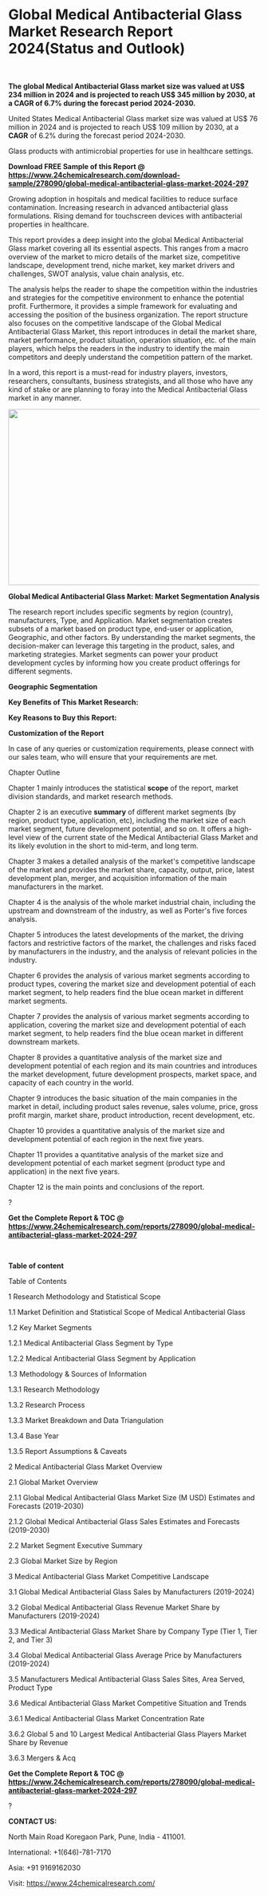 <h1>Global Medical Antibacterial Glass Market Research Report 2024(Status and Outlook)</h1><br/><p><strong>The global Medical Antibacterial Glass market size was valued at US$ 234 million in 2024 and is projected to reach US$ 345 million by 2030, at a <strong>CAGR</strong> of 6.7% during the forecast period 2024-2030.</strong></p>
 
 
 
 <p>United States Medical Antibacterial Glass market size was valued at US$ 76 million in 2024 and is projected to reach US$ 109 million by 2030, at a <strong>CAGR</strong> of 6.2% during the forecast period 2024-2030.</p>
 
 
 
 <p>Glass products with antimicrobial properties for use in healthcare settings.</p>
 
 
 
 <div><b>Download FREE Sample of this Report @ <a href="https://www.24chemicalresearch.com/download-sample/278090/global-medical-antibacterial-glass-market-2024-297">https://www.24chemicalresearch.com/download-sample/278090/global-medical-antibacterial-glass-market-2024-297</a></b></div>
 
 
 
 <p>Growing adoption in hospitals and medical facilities to reduce surface contamination. Increasing research in advanced antibacterial glass formulations. Rising demand for touchscreen devices with antibacterial properties in healthcare.</p>
 
 
 
 <p>This report provides a deep insight into the global Medical Antibacterial Glass market covering all its essential aspects. This ranges from a macro overview of the market to micro details of the market size, competitive landscape, development trend, niche market, key market drivers and challenges, SWOT analysis, value chain analysis, etc.</p>
 
 
 
 <p>The analysis helps the reader to shape the competition within the industries and strategies for the competitive environment to enhance the potential profit. Furthermore, it provides a simple framework for evaluating and accessing the position of the business organization. The report structure also focuses on the competitive landscape of the Global Medical Antibacterial Glass Market, this report introduces in detail the market share, market performance, product situation, operation situation, etc. of the main players, which helps the readers in the industry to identify the main competitors and deeply understand the competition pattern of the market.</p>
 
 
 
 <p>In a word, this report is a must-read for industry players, investors, researchers, consultants, business strategists, and all those who have any kind of stake or are planning to foray into the Medical Antibacterial Glass market in any manner.</p>
 
 
 
 <p><img alt="" src="https://24chemicalresearch.com/assets/report-images/MedicalAntibacterialGlassMarket.png" style="height:353px; width:731px" /></p>
 
 
 
 <p><strong>Global Medical Antibacterial Glass Market: Market Segmentation Analysis</strong></p>
 
 
 
 <p>The research report includes specific segments by region (country), manufacturers, Type, and Application. Market segmentation creates subsets of a market based on product type, end-user or application, Geographic, and other factors. By understanding the market segments, the decision-maker can leverage this targeting in the product, sales, and marketing strategies. Market segments can power your product development cycles by informing how you create product offerings for different segments.</p>
 
 
 
 <p><strong>Geographic Segmentation</strong></p>
 
 
 
 <p><strong>Key Benefits of This Market Research:</strong></p>
 
 
 
 <p><strong>Key <strong>Reasons to Buy</strong> this Report:</strong></p>
 
 
 
 <p><strong>Customization of the Report</strong></p>
 
 
 
 <p>In case of any queries or customization requirements, please connect with our sales team, who will ensure that your requirements are met.</p>
 
 
 
 <p>Chapter Outline</p>
 
 
 
 <p>Chapter 1 mainly introduces the statistical <strong>scope</strong> of the report, market division standards, and market research methods.</p>
 
 
 
 <p>Chapter 2 is an executive <strong>summary</strong> of different market segments (by region, product type, application, etc), including the market size of each market segment, future development potential, and so on. It offers a high-level view of the current state of the Medical Antibacterial Glass Market and its likely evolution in the short to mid-term, and long term.</p>
 
 
 
 <p>Chapter 3 makes a detailed analysis of the market&#39;s competitive landscape of the market and provides the market share, capacity, output, price, latest development plan, merger, and acquisition information of the main manufacturers in the market.</p>
 
 
 
 <p>Chapter 4 is the analysis of the whole market industrial chain, including the upstream and downstream of the industry, as well as Porter&#39;s five forces analysis.</p>
 
 
 
 <p>Chapter 5 introduces the latest developments of the market, the driving factors and restrictive factors of the market, the challenges and risks faced by manufacturers in the industry, and the analysis of relevant policies in the industry.</p>
 
 
 
 <p>Chapter 6 provides the analysis of various market segments according to product types, covering the market size and development potential of each market segment, to help readers find the blue ocean market in different market segments.</p>
 
 
 
 <p>Chapter 7 provides the analysis of various market segments according to application, covering the market size and development potential of each market segment, to help readers find the blue ocean market in different downstream markets.</p>
 
 
 
 <p>Chapter 8 provides a quantitative analysis of the market size and development potential of each region and its main countries and introduces the market development, future development prospects, market space, and capacity of each country in the world.</p>
 
 
 
 <p>Chapter 9 introduces the basic situation of the main companies in the market in detail, including product sales revenue, sales volume, price, gross profit margin, market share, product introduction, recent development, etc.</p>
 
 
 
 <p>Chapter 10 provides a quantitative analysis of the market size and development potential of each region in the next five years.</p>
 
 
 
 <p>Chapter 11 provides a quantitative analysis of the market size and development potential of each market segment (product type and application) in the next five years.</p>
 
 
 
 <p>Chapter 12 is the main points and conclusions of the report.</p>
 
 
 
 <p>? </p>
 
 
 
 <div><b>Get the Complete Report & TOC @ <a href="https://www.24chemicalresearch.com/reports/278090/global-medical-antibacterial-glass-market-2024-297">https://www.24chemicalresearch.com/reports/278090/global-medical-antibacterial-glass-market-2024-297</a></b></div>
 
 
 
 <p><br />
 
 <b>Table of content</b></p>
 
 
 
 <p>Table of Contents<br />
 
 1 Research Methodology and Statistical Scope<br />
 
 1.1 Market Definition and Statistical Scope of Medical Antibacterial Glass<br />
 
 1.2 Key Market Segments<br />
 
 1.2.1 Medical Antibacterial Glass Segment by Type<br />
 
 1.2.2 Medical Antibacterial Glass Segment by Application<br />
 
 1.3 Methodology & Sources of Information<br />
 
 1.3.1 Research Methodology<br />
 
 1.3.2 Research Process<br />
 
 1.3.3 Market Breakdown and Data Triangulation<br />
 
 1.3.4 Base Year<br />
 
 1.3.5 Report Assumptions & Caveats<br />
 
 2 Medical Antibacterial Glass Market Overview<br />
 
 2.1 Global Market Overview<br />
 
 2.1.1 Global Medical Antibacterial Glass Market Size (M USD) Estimates and Forecasts (2019-2030)<br />
 
 2.1.2 Global Medical Antibacterial Glass Sales Estimates and Forecasts (2019-2030)<br />
 
 2.2 Market Segment Executive Summary<br />
 
 2.3 Global Market Size by Region<br />
 
 3 Medical Antibacterial Glass Market Competitive Landscape<br />
 
 3.1 Global Medical Antibacterial Glass Sales by Manufacturers (2019-2024)<br />
 
 3.2 Global Medical Antibacterial Glass Revenue Market Share by Manufacturers (2019-2024)<br />
 
 3.3 Medical Antibacterial Glass Market Share by Company Type (Tier 1, Tier 2, and Tier 3)<br />
 
 3.4 Global Medical Antibacterial Glass Average Price by Manufacturers (2019-2024)<br />
 
 3.5 Manufacturers Medical Antibacterial Glass Sales Sites, Area Served, Product Type<br />
 
 3.6 Medical Antibacterial Glass Market Competitive Situation and Trends<br />
 
 3.6.1 Medical Antibacterial Glass Market Concentration Rate<br />
 
 3.6.2 Global 5 and 10 Largest Medical Antibacterial Glass Players Market Share by Revenue<br />
 
 3.6.3 Mergers & Acq</p>
 
 
 
 <div><b>Get the Complete Report & TOC @ <a href="https://www.24chemicalresearch.com/reports/278090/global-medical-antibacterial-glass-market-2024-297">https://www.24chemicalresearch.com/reports/278090/global-medical-antibacterial-glass-market-2024-297</a></b></div>
 
 
 
 <p>? </p>
 
 
 
 <p><b>CONTACT US:</b><br />
 
 North Main Road Koregaon Park, Pune, India - 411001.<br />
 
 International: +1(646)-781-7170<br />
 
 Asia: +91 9169162030<br />
 
 Visit: <a href="https://www.24chemicalresearch.com/">https://www.24chemicalresearch.com/</a></p>